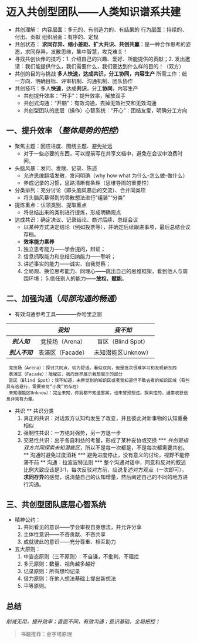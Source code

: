 # 迈入共创型团队——人类知识谱系共建
* 共创理解：
	内容层面：多元的、有创造力的、有结果的
	行为层面：持续的、付出、贡献
	组织层面：有序的、定规
* 共创状态：
**求同存异、缩小差距、扩大共识、共创共赢**：是一种合作思考的姿态，求同存异，发散思维，集中智慧，攻克难关！
* 寻找共创伙伴的技巧：1. 介绍自己的兴趣、爱好、所能提供的贡献；2. 发出邀请：我们能提供什么，我们需要什么，我们要达到什么样的目的！（双方）
* 共创的目的与挑战
	**多人快速，达成共识，分工协同，内容生产**
	所需工作：统一方向、明确目标、评审机制、沟通机制、团队协作
* 共创技巧：多人**快速**，达成**共识**，分工**协同**，内容生产
	* 共创提升效率：“开手”：提升效率，解放双手
	* 共创式沟通：“开脑”：有效沟通，去掉无效社交和无效沟通
	* 共创型团队的底层（操作）心智系统：“开心”：团结友爱，明确分工方向
## 一、提升效率 （*整体局势的把控*）
* 聚焦主题：回应进度、围绕主题、避免扯远
	 * 对于一些必要的东西，可以提前写在共享文档中，避免在会议中浪费时间。
* 头脑风暴：发问、发散、记录、陈述
	 * 允许思维翻墙发散，发问明确（why how what 为什么-怎么做-做什么）
	 * 养成记录的习惯，思路清晰有条理（思维导图的重要性） 
* 分类排列：充分讨论（即头脑风暴后的交流）、合并同类项
	 * 将头脑风暴得到的零散想法进行“组装”“分类”
* 提炼重点：认领类别、提取重点
	 * 将总结出来的类别进行提炼，形成明确观点 
* 达成共识：确定决议、记录结论、商讨后续、总结会议
	 * 以某种方式决定结论（例如投票等），并确定后续跟进事项，最后总结会议存档。
	 * **效率能力素养**
	 1. 独立思考能力——学会提问，辩证；
	 2. 信息抓取能力和总结归纳能力——聆听；
	 3. 讲述事实的能力——诚实、自我觉察；
	 4. 全局观、换位思考能力、同理心——跳出自己的思维框架，看到他人与周围环境；
	 5.信任别人的能力——**放权、赋能**。
## 二、加强沟通（*局部沟通的畅通*）
* 有效沟通参考工具————乔哈里之窗

||***我知***|***我不知***|
|:-:|:-:|:-:|
|***别人知***|竞技场（Arena）|盲区（Blind Spot）|
|***别人不知***|表演区（Facade）|未知潜能区Unknow）|

	 竞技场（Arena）：探讨共同点，较为舒适。看似双向，但是批次很难学习和发现新东西
	 表演区（Facade）：隐秘区，我向世界展示我想展示的部分
	 盲区（Blind Spot）：我不知道，未察觉到的知识区或者我知道但不敢去看的知识区域（有些具有逃避行，需要察觉“小我”的存在）
	 未知潜能区Unknow）：完全未知，你我都不知道答案，也未曾预想过。探索性的，通常收获信息非常有力量。

* 共识
** 共识分类
	1. 真正的共识：对话双方认知均发生了改变，并且彼此对新事物的认知重叠相似
	2. 强制性共识：一方绝对强势，另一方退一步
	3. 交易性共识：出于各自利益的考量，形成了某种妥协或交换
*** *共创是指双方共同探索未知潜能区*，所以不是每一次都是，不是每次都需要共创。
** 沟通时避免过度消耗
*** 避免进度停止，没有意义的讨论，视野不能停滞不前
** 沟通：拉波波特法则
*** 整个沟通对话中，同意和反对的叙述比例大致应该是3:1，每次反驳对方前，应说复述对方观点（一次即可），**求同存异**的感觉，说清楚自己的认知增量，然后阐述自己的不同的地方进行沟通。
## 三、共创型团队底层心智系统
* 精神公约：
	1. 共同看见的意识——学会审视自身想法，并允许分享
	2. 主体性意识——不吝贡献、不吝共享
	3. 成就彼此的意识——充分尊重、相互助力
* 五大原则：
	1. 中姿态原则（三不原则）：不自谦，不批判，不阻拦
	2. 多元原则：数量、视角越多越好
	3. 记录原则：所有想均记录
	4. 借力原则：在他人想法基础上提出新想法
	5. 平等原则。
## 总结
*削减无用，提升效率；直面不同，有效沟通；意识基础，全局把控！*
>书籍推荐：金字塔原理
